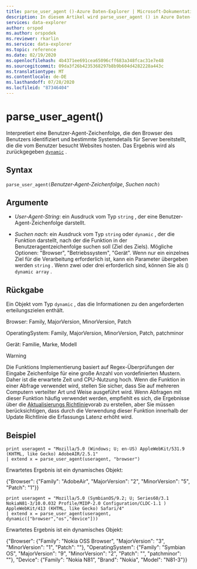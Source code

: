 ```yaml
---
title: parse_user_agent ()-Azure Daten-Explorer | Microsoft-Dokumentation
description: In diesem Artikel wird parse_user_agent () in Azure Daten-Explorer beschrieben.
services: data-explorer
author: orspod
ms.author: orspodek
ms.reviewer: rkarlin
ms.service: data-explorer
ms.topic: reference
ms.date: 02/19/2020
ms.openlocfilehash: 4b4371ee691cea65096cff683a348fcac31e7e48
ms.sourcegitcommit: 09da3f26b4235368297b8b9b604d4282228a443c
ms.translationtype: MT
ms.contentlocale: de-DE
ms.lasthandoff: 07/28/2020
ms.locfileid: "87346404"
---
```

# <a name="parse_user_agent"></a>parse_user_agent()

Interpretiert eine Benutzer-Agent-Zeichenfolge, die den Browser des Benutzers identifiziert und bestimmte Systemdetails für Server bereitstellt, die die vom Benutzer besucht Websites hosten. Das Ergebnis wird als zurückgegeben [`dynamic`](./scalar-data-types/dynamic.md) . 

## <a name="syntax"></a>Syntax

`parse_user_agent(`*Benutzer-Agent-Zeichenfolge*, *Suchen nach*`)`

## <a name="arguments"></a>Argumente

* *User-Agent-String*: ein Ausdruck vom Typ `string` , der eine Benutzer-Agent-Zeichenfolge darstellt.

* *Suchen nach*: ein Ausdruck vom Typ `string` oder `dynamic` , der die Funktion darstellt, nach der die Funktion in der Benutzeragentzeichenfolge suchen soll (Ziel des Ziels). Mögliche Optionen: "Browser", "Betriebssystem", "Gerät". Wenn nur ein einzelnes Ziel für die Verarbeitung erforderlich ist, kann ein Parameter übergeben werden `string` .
Wenn zwei oder drei erforderlich sind, können Sie als () `dynamic array` .

## <a name="returns"></a>Rückgabe

Ein Objekt vom Typ `dynamic` , das die Informationen zu den angeforderten erteilungszielen enthält.

Browser: Family, MajorVersion, MinorVersion, Patch                 

OperatingSystem: Family, MajorVersion, MinorVersion, Patch, patchminor             

Gerät: Familie, Marke, Modell

> [!WARNING]
> Die Funktions Implementierung basiert auf Regex-Überprüfungen der Eingabe Zeichenfolge für eine große Anzahl von vordefinierten Mustern. Daher ist die erwartete Zeit und CPU-Nutzung hoch.
Wenn die Funktion in einer Abfrage verwendet wird, stellen Sie sicher, dass Sie auf mehreren Computern verteilter Art und Weise ausgeführt wird.
Wenn Abfragen mit dieser Funktion häufig verwendet werden, empfiehlt es sich, die Ergebnisse über die [Aktualisierungs Richtlinie](../management/updatepolicy.md)vorab zu erstellen, aber Sie müssen berücksichtigen, dass durch die Verwendung dieser Funktion innerhalb der Update Richtlinie die Erfassungs Latenz erhöht wird.
 
## <a name="example"></a>Beispiel

```kusto
print useragent = "Mozilla/5.0 (Windows; U; en-US) AppleWebKit/531.9 (KHTML, like Gecko) AdobeAIR/2.5.1"
| extend x = parse_user_agent(useragent, "browser") 
```

Erwartetes Ergebnis ist ein dynamisches Objekt:

{"Browser": {"Family": "AdobeAir", "MajorVersion": "2", "MinorVersion": "5", "Patch": "1"}}

```kusto
print useragent = "Mozilla/5.0 (SymbianOS/9.2; U; Series60/3.1 NokiaN81-3/10.0.032 Profile/MIDP-2.0 Configuration/CLDC-1.1 ) AppleWebKit/413 (KHTML, like Gecko) Safari/4"
| extend x = parse_user_agent(useragent, dynamic(["browser","os","device"])) 
```

Erwartetes Ergebnis ist ein dynamisches Objekt:

{"Browser": {"Family": "Nokia OSS Browser", "MajorVersion": "3", "MinorVersion": "1", "Patch": ""}, "OperatingSystem": {"Family": "Symbian OS", "MajorVersion": "9", "MinorVersion": "2", "Patch": "", "patchminor": ""}, "Device": {"Family": "Nokia N81", "Brand": "Nokia", "Model": "N81-3"}}
